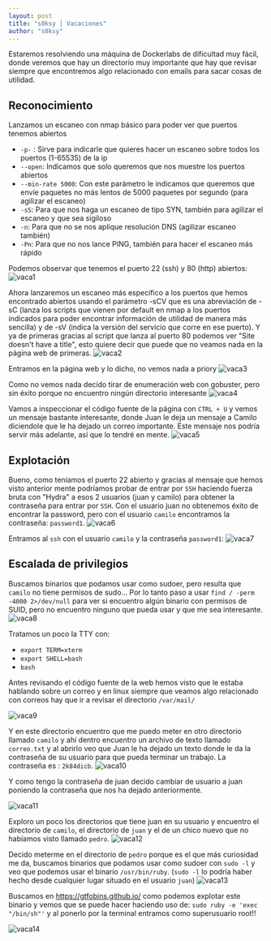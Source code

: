 ```yaml
---
layout: post
title: "s0ksy | Vacaciones"
author: "s0ksy"
---
```

Estaremos resolviendo una máquina de Dockerlabs de dificultad muy fácil, donde veremos que hay un directorio muy importante que hay que revisar siempre que encontremos algo relacionado con emails para sacar cosas de utilidad.

## Reconocimiento

Lanzamos un escaneo con nmap básico para poder ver que puertos tenemos abiertos
* `-p-` : Sirve para indicarle que quieres hacer un escaneo sobre todos los puertos (1-65535) de la ip 
* `--open`: Indicamos que solo queremos que nos muestre los puertos abiertos
* `--min-rate 5000`: Con este parámetro le indicamos que queremos que envíe paquetes no más lentos de 5000 paquetes por segundo (para agilizar el escaneo)
* `-sS`: Para que nos haga un escaneo de tipo SYN, también para agilizar el escaneo y que sea sigiloso
* `-n`: Para que no se nos aplique resolución DNS (agilizar escaneo también)
* `-Pn`: Para que no nos lance PING, también para hacer el escaneo más rápido

Podemos observar que tenemos el puerto 22 (ssh) y 80 (http) abiertos:
![vaca1](/assets/images/vaca1.png)

Ahora lanzaremos un escaneo más específico a los puertos que hemos encontrado abiertos usando el parámetro -sCV que es una abreviación de -sC (lanza los scripts que vienen por default en nmap a los puertos indicados para poder encontrar información de utilidad de manera más sencilla) y de -sV (indica la versión del servicio que corre en ese puerto).
Y ya de primeras gracias al script que lanza al puerto 80 podemos ver "Site doesn't have a title", esto quiere decir que puede que no veamos nada en la página web de primeras.
![vaca2](/assets/images/vaca2.png)

Entramos en la página web y lo dicho, no vemos nada a priory
![vaca3](/assets/images/vaca3.png)

Como no vemos nada decido tirar de enumeración web con gobuster, pero sin éxito porque no encuentro ningún directorio interesante
![vaca4](/assets/images/vaca4.png)

Vamos a inspeccionar el código fuente de la página con `CTRL + U` y vemos un mensaje bastante interesante, donde Juan le deja un mensaje a Camilo diciendole que le ha dejado un correo importante. Este mensaje nos podría servir más adelante, así que lo tendré en mente.
![vaca5](/assets/images/vaca5.png)

## Explotación

Bueno, como teníamos el puerto 22 abierto y gracias al mensaje que hemos visto anterior mente podríamos probar de entrar por `SSH` haciendo fuerza bruta con "Hydra" a esos 2 usuarios (juan y camilo) para obtener la contraseña para entrar por `SSH`. 
Con el usuario juan no obtenemos éxito de encontrar la password, pero con el usuario `camilo` encontramos la contraseña: `password1`.
![vaca6](/assets/images/vaca6.png)

Entramos al `ssh` con el usuario `camilo` y la contraseña `password1`:
![vaca7](/assets/images/vaca7.png)

## Escalada de privilegios

Buscamos binarios que podamos usar como sudoer, pero resulta que `camilo` no tiene permisos de sudo... Por lo tanto paso a usar `find / -perm -4000 2>/dev/null` para ver si encuentro algún binario con permisos de SUID, pero no encuentro ninguno que pueda usar y que me sea interesante. 
![vaca8](/assets/images/vaca8.png)

Tratamos un poco la TTY con:
- `export TERM=xterm`
- `export SHELL=bash`
- `bash`

Antes revisando el código fuente de la web hemos visto que le estaba hablando sobre un correo y en linux siempre que veamos algo relacionado con correos hay que ir a revisar el directorio `/var/mail/`

![vaca9](/assets/images/vaca9.png)

Y en este directorio encuentro que me puedo meter en otro directorio llamado `camilo` y ahí dentro encuentro un archivo de texto llamado `correo.txt` y al abrirlo veo que Juan le ha dejado un texto donde le da la contraseña de su usuario para que pueda terminar un trabajo.
La contraseña es : `2k84dicb`.
![vaca10](/assets/images/vaca10.png)

Y como tengo la contraseña de juan decido cambiar de usuario a juan poniendo la contraseña que nos ha dejado anteriormente.

![vaca11](/assets/images/vaca11.png)

Exploro un poco los directorios que tiene juan en su usuario y encuentro el directorio de `camilo`, el directorio de `juan` y el de un chico nuevo que no habíamos visto llamado `pedro`.
![vaca12](/assets/images/vaca12.png)

Decido meterme en el directorio de `pedro` porque es el que más curiosidad me da, buscamos binarios que podamos usar como sudoer con `sudo -l` y veo que podemos usar el binario `/usr/bin/ruby`.
(`sudo -l` lo podría haber hecho desde cualquier lugar situado en el usuario `juan`)
![vaca13](/assets/images/vaca13.png)

Buscamos en https://gtfobins.github.io/ como podemos explotar este binario y vemos que se puede hacer haciendo uso de: `sudo ruby -e 'exec "/bin/sh"'` y al ponerlo por la terminal entramos como superusuario root!!

![vaca14](/assets/images/vaca14.png)
